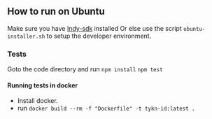 ## How to run on Ubuntu
Make sure you have [Indy-sdk](https://github.com/hyperledger/indy-sdk#ubuntu-based-distributions-ubuntu-1604) installed
Or else use the script `ubuntu-installer.sh` to setup the developer environment.

### Tests
Goto the code directory and run
`npm install`
`npm test`

#### Running tests in docker

- Install docker.
- run `docker build --rm -f "Dockerfile" -t tykn-id:latest .`